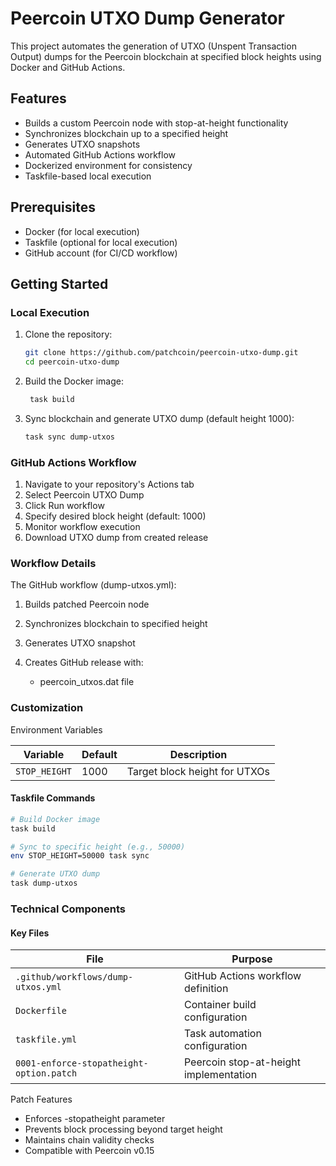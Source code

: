 # Peercoin UTXO Dump Generator

This project automates the generation of UTXO (Unspent Transaction Output) dumps for the Peercoin blockchain at specified block heights using Docker and GitHub Actions.

## Features

- Builds a custom Peercoin node with stop-at-height functionality
- Synchronizes blockchain up to a specified height
- Generates UTXO snapshots
- Automated GitHub Actions workflow
- Dockerized environment for consistency
- Taskfile-based local execution

## Prerequisites

- Docker (for local execution)
- Taskfile (optional for local execution)
- GitHub account (for CI/CD workflow)

## Getting Started

### Local Execution

1. Clone the repository:
   ```bash
   git clone https://github.com/patchcoin/peercoin-utxo-dump.git
   cd peercoin-utxo-dump
   ```

2. Build the Docker image:
   ```bash
    task build
   ```

3. Sync blockchain and generate UTXO dump (default height 1000):
   ```bash
   task sync dump-utxos
   ```

### GitHub Actions Workflow

1. Navigate to your repository's Actions tab
2. Select Peercoin UTXO Dump
3. Click Run workflow
4. Specify desired block height (default: 1000)
5. Monitor workflow execution
6. Download UTXO dump from created release

### Workflow Details

The GitHub workflow (dump-utxos.yml):
1. Builds patched Peercoin node
2. Synchronizes blockchain to specified height
3. Generates UTXO snapshot
4. Creates GitHub release with:

   - peercoin_utxos.dat file

### Customization
Environment Variables

|**Variable** | **Default** | **Description**               |
|-------------|-------------|-------------------------------|
|`STOP_HEIGHT`| 	1000    | Target block height for UTXOs |

#### Taskfile Commands

```bash
# Build Docker image
task build

# Sync to specific height (e.g., 50000)
env STOP_HEIGHT=50000 task sync

# Generate UTXO dump
task dump-utxos
```

### Technical Components

####  Key Files

| **File**                                 | **Purpose**                             |
|------------------------------------------|-----------------------------------------|
| `.github/workflows/dump-utxos.yml`       | GitHub Actions workflow definition      |
| `Dockerfile`                             | Container build configuration           |
| `taskfile.yml`                           | Task automation configuration           |
| `0001-enforce-stopatheight-option.patch` | Peercoin stop-at-height implementation  |

Patch Features
- Enforces -stopatheight parameter
- Prevents block processing beyond target height
- Maintains chain validity checks
- Compatible with Peercoin v0.15
